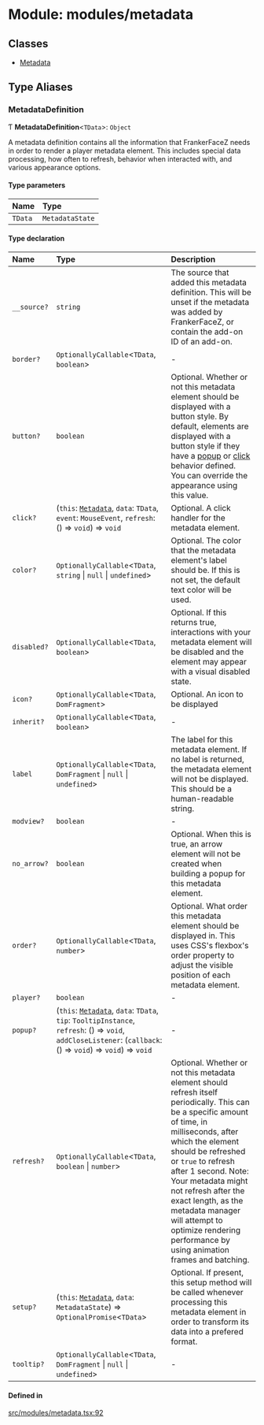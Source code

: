 # Module: modules/metadata

## Classes

- [Metadata](../classes/modules_metadata_Metadata.md)

## Type Aliases

### MetadataDefinition

Ƭ **MetadataDefinition**\<`TData`\>: `Object`

A metadata definition contains all the information that FrankerFaceZ
needs in order to render a player metadata element. This includes special
data processing, how often to refresh, behavior when interacted with,
and various appearance options.

#### Type parameters

| Name | Type |
| :------ | :------ |
| `TData` | `MetadataState` |

#### Type declaration

| Name | Type | Description |
| :------ | :------ | :------ |
| `__source?` | `string` | The source that added this metadata definition. This will be unset if the metadata was added by FrankerFaceZ, or contain the add-on ID of an add-on. |
| `border?` | `OptionallyCallable`\<`TData`, `boolean`\> | - |
| `button?` | `boolean` | Optional. Whether or not this metadata element should be displayed with a button style. By default, elements are displayed with a button style if they have a [popup](modules_metadata.md#popup) or [click](modules_metadata.md#click) behavior defined. You can override the appearance using this value. |
| `click?` | (`this`: [`Metadata`](../classes/modules_metadata_Metadata.md), `data`: `TData`, `event`: `MouseEvent`, `refresh`: () => `void`) => `void` | Optional. A click handler for the metadata element. |
| `color?` | `OptionallyCallable`\<`TData`, `string` \| ``null`` \| `undefined`\> | Optional. The color that the metadata element's label should be. If this is not set, the default text color will be used. |
| `disabled?` | `OptionallyCallable`\<`TData`, `boolean`\> | Optional. If this returns true, interactions with your metadata element will be disabled and the element may appear with a visual disabled state. |
| `icon?` | `OptionallyCallable`\<`TData`, `DomFragment`\> | Optional. An icon to be displayed |
| `inherit?` | `OptionallyCallable`\<`TData`, `boolean`\> | - |
| `label` | `OptionallyCallable`\<`TData`, `DomFragment` \| ``null`` \| `undefined`\> | The label for this metadata element. If no label is returned, the metadata element will not be displayed. This should be a human-readable string. |
| `modview?` | `boolean` | - |
| `no_arrow?` | `boolean` | Optional. When this is true, an arrow element will not be created when building a popup for this metadata element. |
| `order?` | `OptionallyCallable`\<`TData`, `number`\> | Optional. What order this metadata element should be displayed in. This uses CSS's flexbox's order property to adjust the visible position of each metadata element. |
| `player?` | `boolean` | - |
| `popup?` | (`this`: [`Metadata`](../classes/modules_metadata_Metadata.md), `data`: `TData`, `tip`: `TooltipInstance`, `refresh`: () => `void`, `addCloseListener`: (`callback`: () => `void`) => `void`) => `void` | - |
| `refresh?` | `OptionallyCallable`\<`TData`, `boolean` \| `number`\> | Optional. Whether or not this metadata element should refresh itself periodically. This can be a specific amount of time, in milliseconds, after which the element should be refreshed or `true` to refresh after 1 second. Note: Your metadata might not refresh after the exact length, as the metadata manager will attempt to optimize rendering performance by using animation frames and batching. |
| `setup?` | (`this`: [`Metadata`](../classes/modules_metadata_Metadata.md), `data`: `MetadataState`) => `OptionalPromise`\<`TData`\> | Optional. If present, this setup method will be called whenever processing this metadata element in order to transform its data into a prefered format. |
| `tooltip?` | `OptionallyCallable`\<`TData`, `DomFragment` \| ``null`` \| `undefined`\> | - |

#### Defined in

[src/modules/metadata.tsx:92](https://github.com/FrankerFaceZ/FrankerFaceZ/blob/master/src/modules/metadata.tsx#L92)
